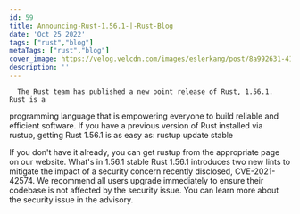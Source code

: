```yaml
---
id: 59
title: Announcing-Rust-1.56.1-|-Rust-Blog
date: 'Oct 25 2022'
tags: ["rust","blog"]
metaTags: ["rust","blog"]
cover_image: https://velog.velcdn.com/images/eslerkang/post/8a992631-4128-444f-9d54-9a354dc15984/cuddlyferris.png
description: ''
---
```



      The Rust team has published a new point release of Rust, 1.56.1. Rust is a
programming language that is empowering everyone to build reliable and
efficient software.
If you have a previous version of Rust installed via rustup, getting Rust
1.56.1 is as easy as:
rustup update stable

If you don't have it already, you can get rustup from the
appropriate page on our website.
What's in 1.56.1 stable
Rust 1.56.1 introduces two new lints to mitigate the impact of a security
concern recently disclosed, CVE-2021-42574. We recommend all users upgrade
immediately to ensure their codebase is not affected by the security issue.
You can learn more about the security issue in the advisory.

    
